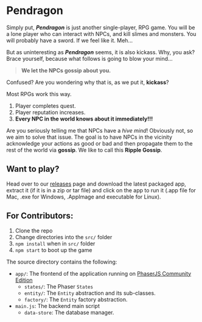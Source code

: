 Pendragon
===

Simply put, _**Pendragon**_ is just another single-player, RPG game. You will be a lone player who can interact with NPCs, and kill slimes and monsters. You will probably have a sword. If we feel like it. Meh...

But as uninteresting as _**Pendragon**_ seems, it is also kickass. Why, you ask? Brace yourself, because what follows is going to blow your mind...

> **We let the NPCs gossip about you.**

Confused? Are you wondering why that is, as we put it, **kickass**?

Most RPGs work this way.

1. Player completes quest.
2. Player reputation increases.
3. **Every NPC in the world knows about it immediately!!!**

Are you seriously telling me that NPCs have a _hive mind_! Obviously not, so we aim to solve that issue. The goal is to have NPCs in the vicinity acknowledge your actions as good or bad and then propagate them to the rest of the world via **gossip**. We like to call this **Ripple Gossip**.

## Want to play?

Head over to our [releases](https://github.com/PendragonGame/pendragon/releases) page and download the latest packaged app, extract it (if it is in a zip or tar file) and click on the app to run it (.app file for Mac, .exe for Windows, .AppImage and executable for Linux).

## For Contributors:

1. Clone the repo 
2. Change directories into the `src/` folder
3. `npm install` when in `src/` folder 
4. `npm start` to boot up the game

The source directory contains the following:

- `app/`: The frontend of the application running on [PhaserJS Community Edition](https://photonstorm.github.io/phaser-ce/)
  - `states/`: The Phaser `States`
  - `entity/`: The `Entity` abstraction and its sub-classes.
  - `factory/`: The `Entity` factory abstraction.
- `main.js`: The backend main script
  - `data-store`: The database manager.

